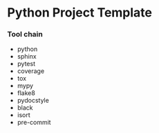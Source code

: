 # Python Project Template

### Tool chain
* python
* sphinx
* pytest
* coverage
* tox
* mypy
* flake8
* pydocstyle
* black
* isort
* pre-commit